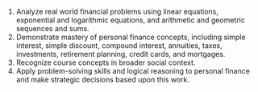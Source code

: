 1. Analyze real world financial problems using linear equations, exponential and logarithmic equations, and arithmetic and geometric sequences and sums.
2. Demonstrate mastery of personal finance concepts, including simple interest, simple discount, compound interest, annuities, taxes, investments, retirement planning, credit cards, and mortgages.
3. Recognize course concepts in broader social context.
4. Apply problem-solving skills and logical reasoning to personal finance and make strategic decisions based upon this work.



